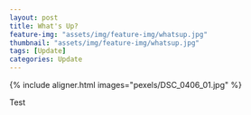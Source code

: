 ```yaml
---
layout: post
title: What's Up?
feature-img: "assets/img/feature-img/whatsup.jpg"
thumbnail: "assets/img/feature-img/whatsup.jpg"
tags: [Update]
categories: Update
---
```


{% include aligner.html images="pexels/DSC_0406_01.jpg" %}

Test